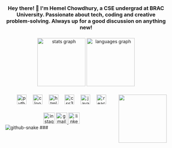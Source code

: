 <h3 align="center">Hey there! 👋 I'm Hemel Chowdhury, a CSE undergrad at BRAC University. Passionate about tech, coding and creative problem-solving. Always up for a good discussion on anything new!</h3>

###

<div align="center">
  <img src="https://github-readme-stats.vercel.app/api?username=nasablueberry&hide_title=false&hide_rank=false&show_icons=true&include_all_commits=true&count_private=true&disable_animations=false&theme=dracula&locale=en&hide_border=false" height="150" alt="stats graph"  />
  <img src="https://github-readme-stats.vercel.app/api/top-langs?username=nasablueberry&locale=en&hide_title=false&layout=compact&card_width=320&langs_count=5&theme=tokyonight&hide_border=false&custom_title=Most%20Pushed%20Languages" height="150" alt="languages graph"  />
</div>

###

<img align="right" height="150" src="https://media.giphy.com/media/xT9IgzoKnwFNmISR8I/giphy.gif"  />

###

<div align="center">
  <img src="https://cdn.jsdelivr.net/gh/devicons/devicon/icons/python/python-original.svg" height="30" alt="python logo"  />
  <img width="12" />
  <img src="https://cdn.jsdelivr.net/gh/devicons/devicon/icons/c/c-original.svg" height="30" alt="c logo"  />
  <img width="12" />
  <img src="https://cdn.jsdelivr.net/gh/devicons/devicon/icons/html5/html5-original.svg" height="30" alt="html5 logo"  />
  <img width="12" />
  <img src="https://cdn.jsdelivr.net/gh/devicons/devicon/icons/css3/css3-original.svg" height="30" alt="css3 logo"  />
  <img width="12" />
  <img src="https://cdn.jsdelivr.net/gh/devicons/devicon/icons/javascript/javascript-original.svg" height="30" alt="javascript logo"  />
  <img width="12" />
  <img src="https://cdn.jsdelivr.net/gh/devicons/devicon/icons/react/react-original.svg" height="30" alt="react logo"  />
</div>

###

<div align="center">
  <img src="https://img.shields.io/static/v1?message=Instagram&logo=instagram&label=&color=E4405F&logoColor=white&labelColor=&style=for-the-badge" height="35" alt="instagram logo"  />
  <a href="hemeluddin1612602930@gmail.com" target="_blank">
    <img src="https://img.shields.io/static/v1?message=Gmail&logo=gmail&label=&color=D14836&logoColor=white&labelColor=&style=for-the-badge" height="35" alt="gmail logo"  />
  </a>
  <a href="https://www.linkedin.com/in/hemel-ch0wdhury/" target="_blank">
    <img src="https://img.shields.io/static/v1?message=LinkedIn&logo=linkedin&label=&color=0077B5&logoColor=white&labelColor=&style=for-the-badge" height="35" alt="linkedin logo"  />
  </a>
</div>



<picture>
  <source media="(prefers-color-scheme: dark)" srcset="https://raw.githubusercontent.com/nasablueberry/nasablueberry/output/github-snake-dark.svg" />
  <source media="(prefers-color-scheme: light)" srcset="https://raw.githubusercontent.com/nasablueberry/nasablueberry/output/github-snake.svg" />
  <img alt="github-snake" src="https://raw.githubusercontent.com/nasablueberry/nasablueberry/output/github-snake.svg" />
</picture>
###
